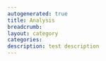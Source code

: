 ```yaml
---
autogenerated: true
title: Analysis
breadcrumb: 
layout: category
categories: 
description: test description
---
```


